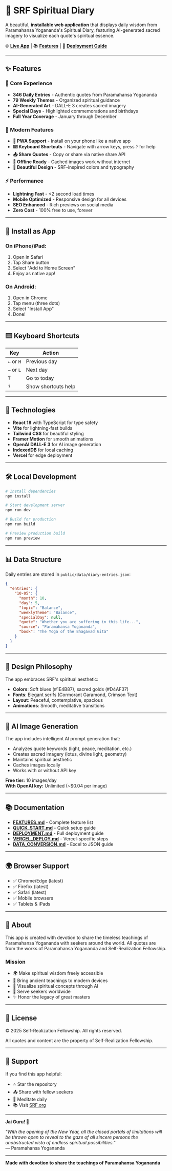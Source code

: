 # 🪷 SRF Spiritual Diary

A beautiful, **installable web application** that displays daily wisdom from Paramahansa Yogananda's Spiritual Diary, featuring AI-generated sacred imagery to visualize each quote's spiritual essence.

🌐 **[Live App](https://srf-spiritual-diary.vercel.app)** | 📚 **[Features](./FEATURES.md)** | 🚀 **[Deployment Guide](./VERCEL_DEPLOY.md)**

---

## ✨ Features

### 💯 Core Experience
- **346 Daily Entries** - Authentic quotes from Paramahansa Yogananda
- **79 Weekly Themes** - Organized spiritual guidance
- **AI-Generated Art** - DALL-E 3 creates sacred imagery
- **Special Days** - Highlighted commemorations and birthdays
- **Full Year Coverage** - January through December

### 📱 Modern Features
- **🚀 PWA Support** - Install on your phone like a native app
- **⌨️ Keyboard Shortcuts** - Navigate with arrow keys, press `?` for help
- **📤 Share Quotes** - Copy or share via native share API
- **💾 Offline Ready** - Cached images work without internet
- **🎨 Beautiful Design** - SRF-inspired colors and typography

### ⚡ Performance
- **Lightning Fast** - <2 second load times
- **Mobile Optimized** - Responsive design for all devices
- **SEO Enhanced** - Rich previews on social media
- **Zero Cost** - 100% free to use, forever

---

## 📱 Install as App

### On iPhone/iPad:
1. Open in Safari
2. Tap Share button
3. Select "Add to Home Screen"
4. Enjoy as native app!

### On Android:
1. Open in Chrome
2. Tap menu (three dots)
3. Select "Install App"
4. Done!

---

## ⌨️ Keyboard Shortcuts

| Key | Action |
|-----|--------|
| `←` or `H` | Previous day |
| `→` or `L` | Next day |
| `T` | Go to today |
| `?` | Show shortcuts help |

---

## 🚀 Technologies

- **React 18** with TypeScript for type safety
- **Vite** for lightning-fast builds
- **Tailwind CSS** for beautiful styling
- **Framer Motion** for smooth animations
- **OpenAI DALL-E 3** for AI image generation
- **IndexedDB** for local caching
- **Vercel** for edge deployment

---

## 🛠️ Local Development

```bash
# Install dependencies
npm install

# Start development server
npm run dev

# Build for production
npm run build

# Preview production build
npm run preview
```

---

## 📊 Data Structure

Daily entries are stored in `public/data/diary-entries.json`:

```json
{
  "entries": {
    "10-05": {
      "month": 10,
      "day": 5,
      "topic": "Balance",
      "weeklyTheme": "Balance",
      "specialDay": null,
      "quote": "Whether you are suffering in this life...",
      "source": "Paramahansa Yogananda",
      "book": "The Yoga of the Bhagavad Gita"
    }
  }
}
```

---

## 🎨 Design Philosophy

The app embraces SRF's spiritual aesthetic:
- **Colors**: Soft blues (#1E4B87), sacred golds (#D4AF37)
- **Fonts**: Elegant serifs (Cormorant Garamond, Crimson Text)
- **Layout**: Peaceful, contemplative, spacious
- **Animations**: Smooth, meditative transitions

---

## 🔑 AI Image Generation

The app includes intelligent AI prompt generation that:
- Analyzes quote keywords (light, peace, meditation, etc.)
- Creates sacred imagery (lotus, divine light, geometry)
- Maintains spiritual aesthetic
- Caches images locally
- Works with or without API key

**Free tier:** 10 images/day  
**With OpenAI key:** Unlimited (~$0.04 per image)

---

## 📚 Documentation

- **[FEATURES.md](./FEATURES.md)** - Complete feature list
- **[QUICK_START.md](./QUICK_START.md)** - Quick setup guide  
- **[DEPLOYMENT.md](./DEPLOYMENT.md)** - Full deployment guide
- **[VERCEL_DEPLOY.md](./VERCEL_DEPLOY.md)** - Vercel-specific steps
- **[DATA_CONVERSION.md](./DATA_CONVERSION.md)** - Excel to JSON guide

---

## 🌍 Browser Support

- ✅ Chrome/Edge (latest)
- ✅ Firefox (latest)
- ✅ Safari (latest)
- ✅ Mobile browsers
- ✅ Tablets & iPads

---

## 🙏 About

This app is created with devotion to share the timeless teachings of Paramahansa Yogananda with seekers around the world. All quotes are from the works of Paramahansa Yogananda and Self-Realization Fellowship.

### Mission
- 🌍 Make spiritual wisdom freely accessible
- 📱 Bring ancient teachings to modern devices  
- 🎨 Visualize spiritual concepts through AI
- 💝 Serve seekers worldwide
- ✨ Honor the legacy of great masters

---

## 📝 License

© 2025 Self-Realization Fellowship. All rights reserved.

All quotes and content are the property of Self-Realization Fellowship.

---

## 🌟 Support

If you find this app helpful:
- ⭐ Star the repository
- 📤 Share with fellow seekers
- 🙏 Meditate daily
- 📚 Visit [SRF.org](https://www.yogananda.org)

---

**Jai Guru! 🪷**

*"With the opening of the New Year, all the closed portals of limitations will be thrown open to reveal to the gaze of all sincere persons the unobstructed vista of endless spiritual possibilities."*  
— Paramahansa Yogananda

---

**Made with devotion to share the teachings of Paramahansa Yogananda**